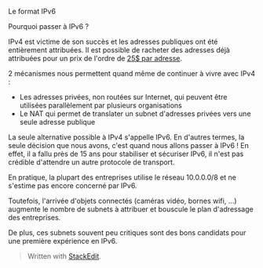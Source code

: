 
Le format IPv6

Pourquoi passer à IPv6 ?

IPv4 est victime de son succès et les adresses publiques ont été entièrement attribuées. Il est possible de racheter des adresses déjà attribuées pour un prix de l'ordre de [25$ par adresse](https://auctions.ipv4.global/).

2 mécanismes nous permettent quand même de continuer à vivre avec IPv4 :

 - Les adresses privées, non routées sur Internet,  qui peuvent être utilisées parallèlement  par plusieurs organisations 
 - Le NAT qui permet de translater un subnet d'adresses privées vers une seule adresse publique 

La seule alternative possible à IPv4 s'appelle IPv6. En d'autres termes, la seule décision que nous avons, c'est quand nous allons passer à IPv6 ! En effet, il a fallu près de 15 ans pour stabiliser et sécuriser IPv6, il n'est pas crédible d'attendre un autre protocole de transport. 

En pratique, la plupart des entreprises utilise le réseau 10.0.0.0/8 et ne s'estime pas encore concerné par  IPv6.

Toutefois, l'arrivée d'objets connectés (caméras vidéo, bornes wifi, ...) augmente le nombre de subnets à attribuer et bouscule le plan d'adressage des entreprises. 

De plus, ces subnets souvent peu critiques sont des bons candidats pour une première expérience en IPv6.
 


> Written with [StackEdit](https://stackedit.io/).
<!--stackedit_data:
eyJoaXN0b3J5IjpbLTM2ODgyMDE0Miw3MDUyNDcwMTIsNjI5Mj
QyOTM3LDEwMjUzNTc0ODQsMTM5NTc0MzExN119
-->